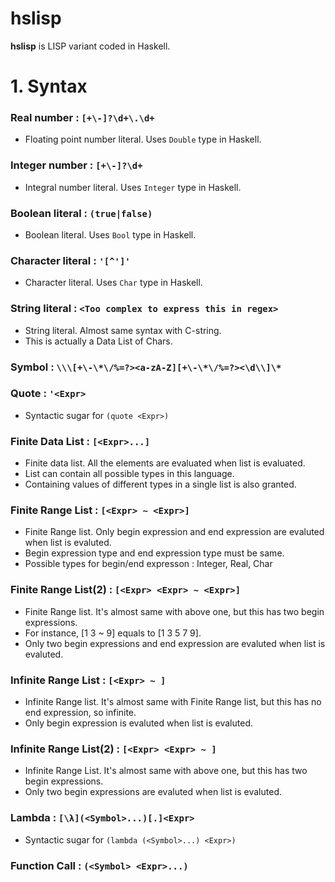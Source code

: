 # hslisp
**hslisp** is LISP variant coded in Haskell.

# 1. Syntax

### Real number : `[+\-]?\d+\.\d+` 
- Floating point number literal. Uses `Double` type in Haskell.
  
### Integer number : `[+\-]?\d+`  
- Integral number literal. Uses `Integer` type in Haskell.

### Boolean literal : `(true|false)`
- Boolean literal. Uses `Bool` type in Haskell.

### Character literal : `'[^']'`
- Character literal. Uses `Char` type in Haskell.

### String literal : `<Too complex to express this in regex>`
- String literal. Almost same syntax with C-string.
- This is actually a Data List of Chars.

### Symbol : `\\\[+\-\*\/%=?><a-zA-Z][+\-\*\/%=?><\d\\]\*`
### Quote : `'<Expr>`
- Syntactic sugar for `(quote <Expr>)`

### Finite Data List : `[<Expr>...]`
- Finite data list. All the elements are evaluated when list is evaluated.
- List can contain all possible types in this language.
- Containing values of different types in a single list is also granted.

### Finite Range List : `[<Expr> ~ <Expr>]`
- Finite Range list. Only begin expression and end expression are evaluted when list is evaluted.
- Begin expression type and end expression type must be same.
- Possible types for begin/end expresson : Integer, Real, Char

### Finite Range List(2) : `[<Expr> <Expr> ~ <Expr>]`
- Finite Range list. It's almost same with above one, but this has two begin expressions.
- For instance, [1 3 ~ 9] equals to [1 3 5 7 9].
- Only two begin expressions and end expression are evaluted when list is evaluted.

### Infinite Range List : `[<Expr> ~ ]`
- Infinite Range list. It's almost same with Finite Range list, but this has no end expression, so infinite.
- Only begin expression is evaluted when list is evaluted.

### Infinite Range List(2) : `[<Expr> <Expr> ~ ]`
- Infinite Range List. It's almost same with above one, but this has two begin expressions.
- Only two begin expressions are evaluted when list is evaluted.

### Lambda : `[\λ](<Symbol>...)[.]<Expr>`
- Syntactic sugar for `(lambda (<Symbol>...) <Expr>)`

### Function Call : `(<Symbol> <Expr>...)`
